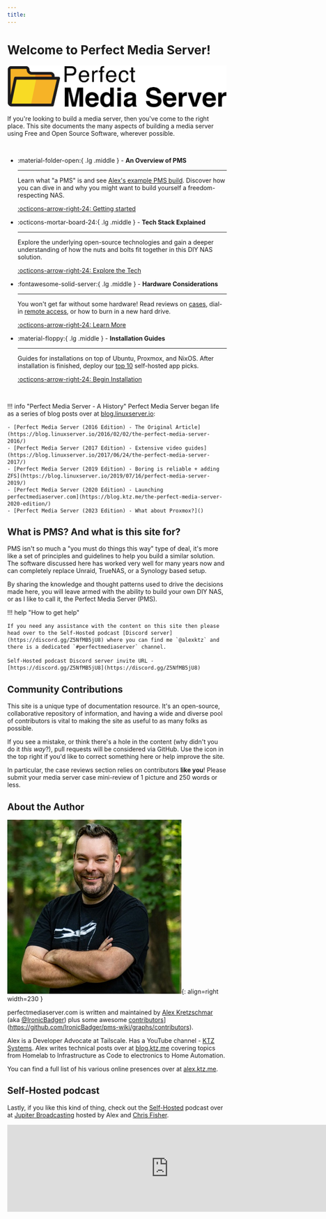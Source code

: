 ```yaml
---
title:
---
```

# Welcome to Perfect Media Server!
![logo](images/assets/logo.png)

If you're looking to build a media server, then you've come to the right place. This site documents the many aspects of building a media server using Free and Open Source Software, wherever possible.

<br />

<div class="grid cards" markdown>

-   :material-folder-open:{ .lg .middle } - __An Overview of PMS__

    ---

    Learn what "a PMS" is and see [Alex's example PMS build](01-overview/alexs-example-builds.md). Discover how you can dive in and why you might want to build yourself a freedom-respecting NAS.

    [:octicons-arrow-right-24: Getting started](01-overview/index.md)

-   :octicons-mortar-board-24:{ .lg .middle } - __Tech Stack Explained__

    ---

    Explore the underlying open-source technologies and gain a deeper understanding of how the nuts and bolts fit together in this DIY NAS solution.

    [:octicons-arrow-right-24: Explore the Tech](02-tech-stack/index.md)

-   :fontawesome-solid-server:{ .lg .middle } - __Hardware Considerations__

    ---

    You won't get far without some hardware! Read reviews on [cases](06-hardware/cases.md), dial-in [remote access](04-day-two/remote-access/index.md), or how to burn in a new hard drive.

    [:octicons-arrow-right-24: Learn More](06-hardware/intel-quicksync.md)
  
-   :material-floppy:{ .lg .middle } - __Installation Guides__

    ---

    Guides for installations on top of Ubuntu, Proxmox, and NixOS. After installation is finished, deploy our [top 10](04-day-two/top10apps.md) self-hosted app picks.

    [:octicons-arrow-right-24: Begin Installation](03-installation/index.md)

</div>

<br />

!!! info "Perfect Media Server - A History"
    Perfect Media Server began life as a series of blog posts over at [blog.linuxserver.io](https://www.linuxserver.io/blog/tag:perfectmediaserver#blog_list):

    - [Perfect Media Server (2016 Edition) - The Original Article](https://blog.linuxserver.io/2016/02/02/the-perfect-media-server-2016/)
    - [Perfect Media Server (2017 Edition) - Extensive video guides](https://blog.linuxserver.io/2017/06/24/the-perfect-media-server-2017/)
    - [Perfect Media Server (2019 Edition) - Boring is reliable + adding ZFS](https://blog.linuxserver.io/2019/07/16/perfect-media-server-2019/)
    - [Perfect Media Server (2020 Edition) - Launching perfectmediaserver.com](https://blog.ktz.me/the-perfect-media-server-2020-edition/)
    - [Perfect Media Server (2023 Edition) - What about Proxmox?]()

## What is PMS? And what is this site for?

PMS isn't so much a "you must do things this way" type of deal, it's more like a set of principles and guidelines to help you build a similar solution. The software discussed here has worked very well for many years now and can completely replace Unraid, TrueNAS, or a Synology based setup. 

By sharing the knowledge and thought patterns used to drive the decisions made here, you will leave armed with the ability to build your own DIY NAS, or as I like to call it, the Perfect Media Server (PMS).

!!! help "How to get help"

    If you need any assistance with the content on this site then please head over to the Self-Hosted podcast [Discord server](https://discord.gg/Z5NfMB5jU8) where you can find me `@alexktz` and there is a dedicated `#perfectmediaserver` channel.

    Self-Hosted podcast Discord server invite URL - [https://discord.gg/Z5NfMB5jU8](https://discord.gg/Z5NfMB5jU8)

## Community Contributions

This site is a unique type of documentation resource. It's an open-source, collaborative repository of information, and having a wide and diverse pool of contributors is vital to making the site as useful to as many folks as possible. 

If you see a mistake, or think there's a hole in the content (why didn't you do it *this way*?), pull requests will be considered via GitHub. Use the icon in the top right if you'd like to correct something here or help improve the site.

In particular, the case reviews section relies on contributors **like you**! Please submit your media server case mini-review of 1 picture and 250 words or less.

## About the Author

![alex](images/assets/alex.jpg){: align=right width=230 }

perfectmediaserver.com is written and maintained by [Alex Kretzschmar](https://www.linkedin.com/in/alex-kretzschmar/) (aka [@IronicBadger](https://twitter.com/ironicbadger)) plus some awesome [contributors](https://github.com/IronicBadger/pms-wiki/graphs/contributors)](https://github.com/IronicBadger/pms-wiki/graphs/contributors). 

Alex is a Developer Advocate at Tailscale. Has a YouTube channel - [KTZ Systems](https://www.youtube.com/@ktzsystems). Alex writes technical posts over at [blog.ktz.me](https://blog.ktz.me) covering topics from Homelab to Infrastructure as Code to electronics to Home Automation.

You can find a full list of his various online presences over at [alex.ktz.me](https://alex.ktz.me). 

## Self-Hosted podcast

Lastly, if you like this kind of thing, check out the [Self-Hosted](https://selfhosted.show) podcast over at [Jupiter Broadcasting](https://jupiterbroadcasting.com) hosted by Alex and [Chris Fisher](https://twitter.com/ChrisLAS).

<iframe src="https://player.fireside.fm/v2/dUlrHQih+aGtGAbih?theme=dark" width="740" height="200" frameborder="0" scrolling="no"></iframe>

<script data-name="BMC-Widget" src="https://cdnjs.buymeacoffee.com/1.0.0/widget.prod.min.js" data-id="alexktz" data-description="Support me on Buy me a coffee!" data-color="#ff813f" data-position="Right" data-x_margin="18" data-y_margin="18"></script>
